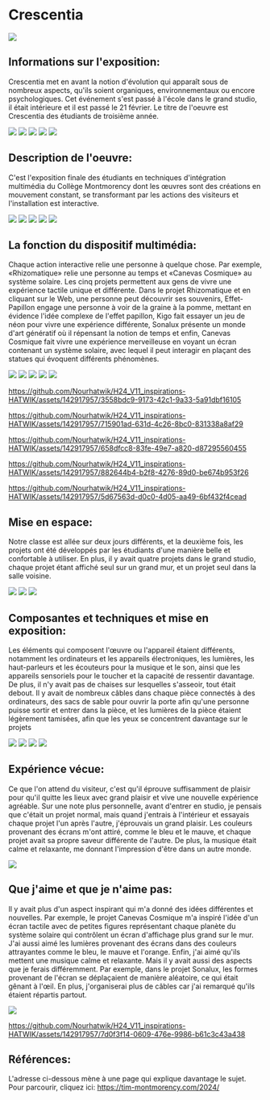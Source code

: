 # Crescentia

<img src="/Crescentia/media/logo.png"> 

## **Informations sur l'exposition:**
Crescentia met en avant la notion d'évolution qui apparaît sous de nombreux aspects, qu'ils soient organiques, environnementaux ou encore psychologiques. Cet événement s'est passé à l'école dans le grand studio, il était intérieure et il est passé le 21 février. Le titre de l'oeuvre est Crescentia des étudiants de troisième année.

<img src="/Crescentia/media/Canevas_Cosmique2.jpg"> 
<img src="/Crescentia/media/Rhizomatique2.jpg"> 
<img src="/Crescentia/media/Sonalux.jpg"> 
<img src="/Crescentia/media/type_d'installation5.jpg"> 
<img src="/Crescentia/media/kigo.jpg"> 

## **Description de l'oeuvre:**

C'est l'exposition finale des étudiants en techniques d'intégration multimédia du Collège Montmorency dont les œuvres sont des créations en mouvement constant, se transformant par les actions des visiteurs et l'installation est interactive.

<img src="/Crescentia/media/Cartel_Canevas Cosmique.png"> 
<img src="/Crescentia/media/Cartel_Effet-Papillon.png"> 
<img src="/Crescentia/media/Cartel_Kigo.png"> 
<img src="/Crescentia/media/Cartel_Rhizomatique.png"> 
<img src="/Crescentia/media/Cartel_Sonalux.png"> 

## **La fonction du dispositif multimédia:**

Chaque action interactive relie une personne à quelque chose. Par exemple, «Rhizomatique» relie une personne au temps et «Canevas Cosmique» au système solaire.
Les cinq projets permettent aux gens de vivre une expérience tactile unique et différente. Dans le projet Rhizomatique et en cliquant sur le Web, une personne peut découvrir ses souvenirs, Effet-Papillon engage une personne à voir de la graine à la pomme, mettant en évidence l'idée complexe de l'effet papillon, Kigo fait essayer un jeu de néon pour vivre une expérience différente, Sonalux présente un monde d'art génératif où il répensant la notion de temps et enfin, Canevas Cosmique fait vivre une expérience merveilleuse en voyant un écran contenant un système solaire, avec lequel il peut interagir en plaçant des statues qui évoquent différents phénomènes.

<img src="/Crescentia/media/type_d'installation1.jpg"> 
<img src="/Crescentia/media/Ctype_d'installation2.jpg"> 
<img src="/Crescentia/media/type_d'installation3.jpg"> 
<img src="/Crescentia/media/type_d'installation4.jpg"> 
<img src="/Crescentia/media/type_d'installation5.jpg"> 

https://github.com/Nourhatwik/H24_V11_inspirations-HATWIK/assets/142917957/3558bdc9-9173-42c1-9a33-5a91dbf16105

https://github.com/Nourhatwik/H24_V11_inspirations-HATWIK/assets/142917957/715901ad-631d-4c26-8bc0-831338a8af29

https://github.com/Nourhatwik/H24_V11_inspirations-HATWIK/assets/142917957/658dfcc8-83fe-49e7-a820-d87295560455

https://github.com/Nourhatwik/H24_V11_inspirations-HATWIK/assets/142917957/882644b4-b2f8-4276-89d0-be674b953f26

https://github.com/Nourhatwik/H24_V11_inspirations-HATWIK/assets/142917957/5d67563d-d0c0-4d05-aa49-6bf432f4cead

## **Mise en espace:**

Notre classe est allée sur deux jours différents, et la deuxième fois, les projets ont été développés par les étudiants d'une manière belle et confortable à utiliser. En plus, il y avait quatre projets dans le grand studio, chaque projet étant affiché seul sur un grand mur, et un projet seul dans la salle voisine.

<img src="/Crescentia/media/type_d'installation5.jpg"> 
<img src="/Crescentia/media/Canevas_Cosmique3.jpg"> 
<img src="/Crescentia/media/l'exposition.jpgg">

## **Composantes et techniques et mise en exposition:**

Les éléments qui composent l'œuvre ou l'appareil étaient différents, notamment les ordinateurs et les appareils électroniques, les lumières, les haut-parleurs et les écouteurs pour la musique et le son, ainsi que les appareils sensoriels pour le toucher et la capacité de ressentir davantage.
De plus, il n'y avait pas de chaises sur lesquelles s'asseoir, tout était debout. Il y avait de nombreux câbles dans chaque pièce connectés à des ordinateurs, des sacs de sable pour ouvrir la porte afin qu'une personne puisse sortir et entrer dans la pièce, et les lumières de la pièce étaient légèrement tamisées, afin que les yeux se concentrent davantage sur le projets

<img src="/Crescentia/media/outils.jpg"> 
<img src="/Crescentia/media/outils5.jpg"> 
<img src="/Crescentia/media/outils7.jpg"> 
<img src="/Crescentia/media/outils9.jpg"> 

## **Expérience vécue:**

Ce que l'on attend du visiteur, c'est qu'il éprouve suffisamment de plaisir pour qu'il quitte les lieux avec grand plaisir et vive une nouvelle expérience agréable.
Sur une note plus personnelle, avant d'entrer en studio, je pensais que c'était un projet normal, mais quand j'entrais à l'intérieur et essayais chaque projet l'un après l'autre, j'éprouvais un grand plaisir.
Les couleurs provenant des écrans m'ont attiré, comme le bleu et le mauve, et chaque projet avait sa propre saveur différente de l'autre. De plus, la musique était calme et relaxante, me donnant l'impression d'être dans un autre monde.

<img src="/Crescentia/media/posture.jpg"> 

## **Que j'aime et que je n'aime pas:**
Il y avait plus d'un aspect inspirant qui m'a donné des idées différentes et nouvelles. Par exemple, le projet Canevas Cosmique m'a inspiré l'idée d'un écran tactile avec de petites figures représentant chaque planète du système solaire qui contrôlent un écran d'affichage plus grand sur le mur.
J'ai aussi aimé les lumières provenant des écrans dans des couleurs attrayantes comme le bleu, le mauve et l'orange. Enfin, j'ai aimé qu'ils mettent une musique calme et relaxante.
Mais il y avait aussi des aspects que je ferais différemment. Par exemple, dans le projet Sonalux, les formes provenant de l'écran se déplaçaient de manière aléatoire, ce qui était gênant à l'œil. En plus, j'organiserai plus de câbles car j'ai remarqué qu'ils étaient répartis partout.

<img src="/Crescentia/media/Canevas_Cosmique4.jpg"> 

https://github.com/Nourhatwik/H24_V11_inspirations-HATWIK/assets/142917957/7d0f3f14-0609-476e-9986-b61c3c43a438

## **Références:**
L'adresse ci-dessous mène à une page qui explique davantage le sujet. 
Pour parcourir, cliquez ici:
<https://tim-montmorency.com/2024/>
